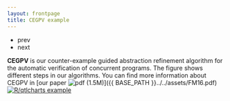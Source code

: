 ```yaml
---
layout: frontpage
title: CEGPV example
--- 
```


<div class="navbar">
  <div class="navbar-inner">
      <ul class="nav">
          <!--- <li><a href="geneticmaps_fig3.html">prev</a></li> -->
          <!--- <li><a href="tian2016_fig4.html">next</a></li> -->
          <li> prev </li>
          <li> next </li>
      </ul>
  </div>
</div>

**CEGPV** is our counter-example guided abstraction refinement algorithm for the automatic verification of concurrent programs.
The figure shows different steps in our algorithms. 
You can find more information about CEGPV in [our paper ![pdf (1.5M)](../icons16/pdf-icon.png)]({{ BASE_PATH }}../../assets/FM16.pdf)
[![R/qtlcharts example](../../assets/bigpublpics/iplotCorr.png)](http://kbroman.org/qtlcharts/example/iplotCorr.html)